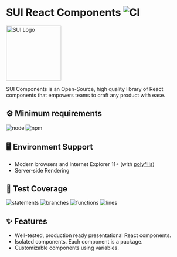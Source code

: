 # SUI React Components ![CI](https://github.com/SUI-Components/sui-components/workflows/CI/badge.svg)

<img src="https://avatars2.githubusercontent.com/u/13288987?s=200&v=4" alt="SUI Logo" width="150">

SUI Components is an Open-Source, high quality library of React components that empowers teams to craft any product with ease.

## ⚙️ Minimum requirements
![node](https://shields.io/badge/node-v16+-lightgray?logo=nodedotjs&logoWidth=20&style=for-the-badge)
![npm](https://shields.io/badge/npm-v7+-lightgrey?logo=npm&logoWidth=20&style=for-the-badge)

## 🖥 Environment Support

- Modern browsers and Internet Explorer 11+ (with [polyfills](https://github.com/SUI-Components/sui/tree/master/packages/sui-polyfills))
- Server-side Rendering

## 🧪 Test Coverage

![statements](https://shields.io/badge/statements-66.41%25-red)
![branches](https://shields.io/badge/branches-49.36%25-550000)
![functions](https://shields.io/badge/functions-49.5%25-550000)
![lines](https://shields.io/badge/lines-68.35%25-red)

## ✨ Features

- Well-tested, production ready presentational React components.
- Isolated components. Each component is a package.
- Customizable components using variables.
